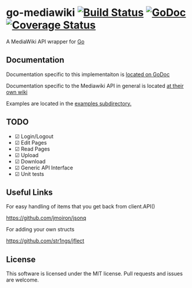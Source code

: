 go-mediawiki [![Build Status](https://drone.io/github.com/sadbox/go-mediawiki/status.png)](https://drone.io/github.com/sadbox/go-mediawiki/latest) [![GoDoc](https://godoc.org/github.com/sadbox/go-mediawiki?status.png)](http://godoc.org/github.com/sadbox/go-mediawiki) [![Coverage Status](https://coveralls.io/repos/sadbox/go-mediawiki/badge.png?branch=master)](https://coveralls.io/r/sadbox/go-mediawiki?branch=master)
========
A MediaWiki API wrapper for [Go](http://golang.org/)

Documentation
-------------
Documentation specific to this implementaiton is [located on GoDoc](http://godoc.org/github.com/sadbox/go-mediawiki)

Documentation specific to the Mediawiki API in general is located [at their own wiki](http://www.mediawiki.org/wiki/API:Main_page)

Examples are located in the [examples subdirectory.](/examples)


TODO
----
- ☑ Login/Logout
- ☑ Edit Pages
- ☑ Read Pages
- ☑ Upload
- ☑ Download
- ☑ Generic API Interface
- ☑ Unit tests

Useful Links
------------
For easy handling of items that you get back from client.API()

https://github.com/jmoiron/jsonq

For adding your own structs

https://github.com/str1ngs/jflect

License
-------
This software is licensed under the MIT license. Pull requests and issues are welcome.
